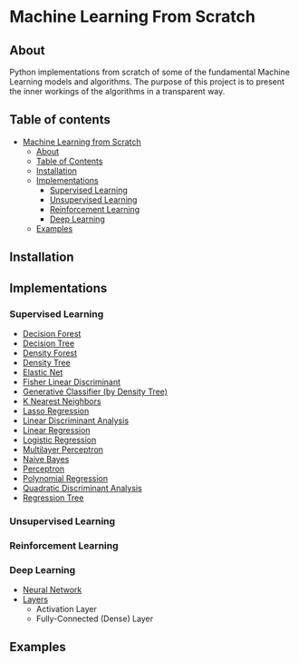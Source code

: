 # Machine Learning From Scratch

## About
Python implementations from scratch of some of the fundamental Machine Learning models and algorithms. 
The purpose of this project is to present the inner workings of the algorithms in a transparent way. 

## Table of contents
- [Machine Learning from Scratch](#machine-learning-from-scratch)
  - [About](#about)
  - [Table of Contents](#table-of-contents)
  - [Installation](#installation)
  - [Implementations](#implementations)
    - [Supervised Learning](#supervised-learning)
    - [Unsupervised Learning](#unsupervised-learning)
    - [Reinforcement Learning](#reinforcement-learning)
    - [Deep Learning](#deep-learning)
  - [Examples](#examples)

## Installation

## Implementations
### Supervised Learning
- [Decision Forest](supervised_learning/decision_forest.py)
- [Decision Tree](supervised_learning/decision_tree.py)
- [Density Forest](supervised_learning/density_forest.py)
- [Density Tree](supervised_learning/density_tree.py)
- [Elastic Net](supervised_learning/regression.py)
- [Fisher Linear Discriminant](supervised_learning/fisher_linear_discriminant.py)
- [Generative Classifier (by Density Tree)](supervised_learning/generative_classifier.py)
- [K Nearest Neighbors](supervised_learning/k_nearest_neighbors.py)
- [Lasso Regression](supervised_learning/regression.py)
- [Linear Discriminant Analysis](supervised_learning/linear_discriminant_analysis.py)
- [Linear Regression](supervised_learning/regression.py)
- [Logistic Regression](supervised_learning/logistic_regression.py)
- [Multilayer Perceptron](supervised_learning/multilayer_perceptron.py)
- [Naive Bayes](supervised_learning/naive_bayes.py)
- [Perceptron](supervised_learning/perceptron.py)
- [Polynomial Regression](supervised_learning/regression.py)
- [Quadratic Discriminant Analysis](supervised_learning/quadratic_discriminant_analysis.py)
- [Regression Tree](supervised_learning/regression_tree.py)

### Unsupervised Learning

### Reinforcement Learning

### Deep Learning
- [Neural Network](deep_learning/neural_network.py)
- [Layers](deep_learning/layers.py)
  - Activation Layer 
  - Fully-Connected (Dense) Layer

## Examples


